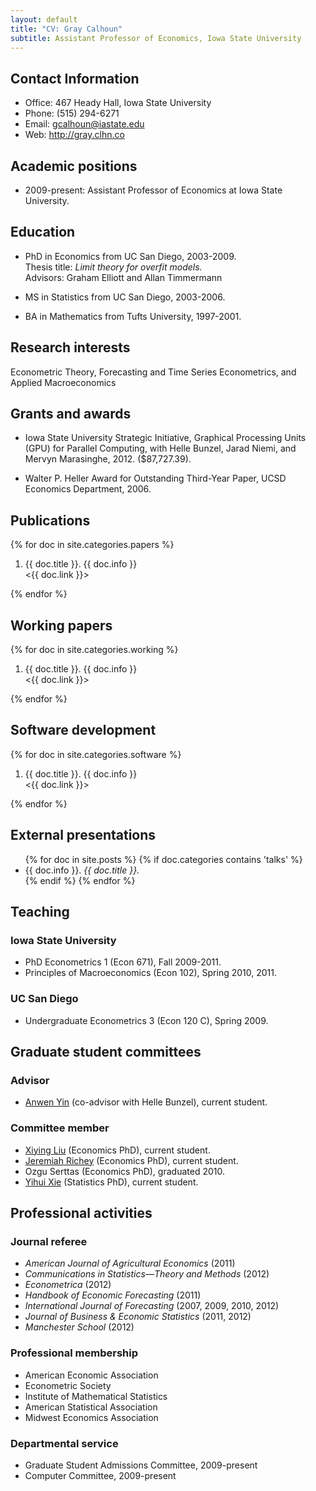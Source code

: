 ```yaml
---
layout: default
title: "CV: Gray Calhoun"
subtitle: Assistant Professor of Economics, Iowa State University
---
```


Contact Information
-------------------

* Office: 467 Heady Hall, Iowa State University
* Phone: (515) 294-6271
* Email: <gcalhoun@iastate.edu>
* Web: <http://gray.clhn.co>

Academic positions
------------------

* 2009-present: Assistant Professor of Economics at Iowa State
  University.

Education
---------

* PhD in Economics from UC San Diego, 2003-2009.  
  Thesis title: *Limit theory for overfit models.*  
  Advisors: Graham Elliott and Allan Timmermann

* MS in Statistics from UC San Diego, 2003-2006.

* BA in Mathematics from Tufts University, 1997-2001.

Research interests
------------------

Econometric Theory, Forecasting and Time Series Econometrics, and
Applied Macroeconomics

Grants and awards
-----------------

* Iowa State University Strategic Initiative, Graphical Processing
  Units (GPU) for Parallel Computing, with Helle Bunzel, Jarad Niemi,
  and Mervyn Marasinghe, 2012. ($87,727.39).

* Walter P. Heller Award for Outstanding Third-Year Paper, UCSD
  Economics Department, 2006.

Publications
------------

{% for doc in site.categories.papers %}
1. {{ doc.title }}. {{ doc.info }}  
    <{{ doc.link }}>

{% endfor %}

Working papers
--------------

{% for doc in site.categories.working %}
1. {{ doc.title }}. {{ doc.info }}  
    <{{ doc.link }}>

{% endfor %}

Software development
--------------------

{% for doc in site.categories.software %}
1. {{ doc.title }}.  {{ doc.info }}  
   <{{ doc.link }}>

{% endfor %}

External presentations
----------------------

<ul>
{% for doc in site.posts %} {% if doc.categories contains 'talks' %}
<li>{{ doc.info }}.  <i>{{ doc.title }}.</i></li>
{% endif %} {% endfor %}
</ul>

Teaching
--------

### Iowa State University
* PhD Econometrics 1 (Econ 671), Fall 2009-2011.
* Principles of Macroeconomics (Econ 102), Spring 2010, 2011.

### UC San Diego  
* Undergraduate Econometrics 3 (Econ 120 C), Spring 2009.

Graduate student committees
---------------------------
### Advisor
* [Anwen Yin](https://sites.google.com/site/anweny/) (co-advisor with Helle Bunzel), current student.

### Committee member
* [Xiying Liu](http://www.econ.iastate.edu/people/graduate-students/liu-xiying) (Economics PhD), current student.
* [Jeremiah Richey](https://sites.google.com/a/iastate.edu/jeremiah-richey) (Economics PhD), current student.
* Ozgu Serttas (Economics PhD), graduated 2010.
* [Yihui Xie](http://yihui.name/) (Statistics PhD), current student.

Professional activities
-----------------------
### Journal referee
* *American Journal of Agricultural Economics* (2011)
* *Communications in Statistics—Theory and Methods* (2012)
* *Econometrica* (2012)
* *Handbook of Economic Forecasting* (2011)
* *International Journal of Forecasting* (2007, 2009, 2010, 2012)
* *Journal of Business & Economic Statistics* (2011, 2012)
* *Manchester School* (2012)

### Professional membership
* American Economic Association
* Econometric Society
* Institute of Mathematical Statistics
* American Statistical Association
* Midwest Economics Association

### Departmental service
* Graduate Student Admissions Committee, 2009-present
* Computer Committee, 2009-present

<!--  LocalWords:  UC overfit Advisors GPU Helle Bunzel Jarad Niemi Mervyn UCSD
 -->
<!--  LocalWords:  Marasinghe NBER dbframe SQL oosanalysis Advisor Anwen Xiying
 -->
<!--  LocalWords:  advisor Liu Richey Ozgu Serttas Yihui Xie Econometrica endif
 -->
<!--  LocalWords:  endfor
 -->
